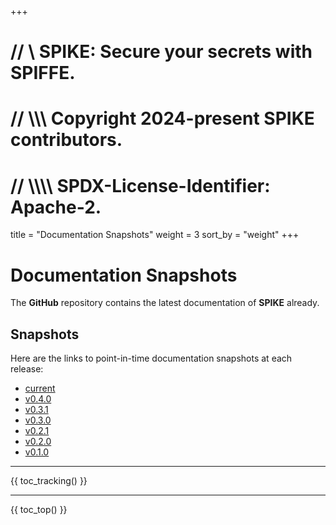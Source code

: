 +++
# //    \\ SPIKE: Secure your secrets with SPIFFE.
# //  \\\\\ Copyright 2024-present SPIKE contributors.
# // \\\\\\\ SPDX-License-Identifier: Apache-2.

title = "Documentation Snapshots"
weight = 3
sort_by = "weight"
+++

# Documentation Snapshots

The **GitHub** repository contains the latest documentation of **SPIKE** already.

## Snapshots

Here are the links to point-in-time documentation snapshots at each release:

* [current](https://github.com/spiffe/spike/tree/main/docs)
* [v0.4.0](https://github.com/spiffe/spike/tree/v0.4.0/docs)
* [v0.3.1](https://github.com/spiffe/spike/tree/v0.3.1/docs)
* [v0.3.0](https://github.com/spiffe/spike/tree/v0.3.0/docs)
* [v0.2.1](https://github.com/spiffe/spike/tree/v0.2.1/docs)
* [v0.2.0](https://github.com/spiffe/spike/tree/v0.2.0/docs)
* [v0.1.0](https://github.com/spiffe/spike/tree/v0.1.0/docs)

----

{{ toc_tracking() }}

----

{{ toc_top() }}
